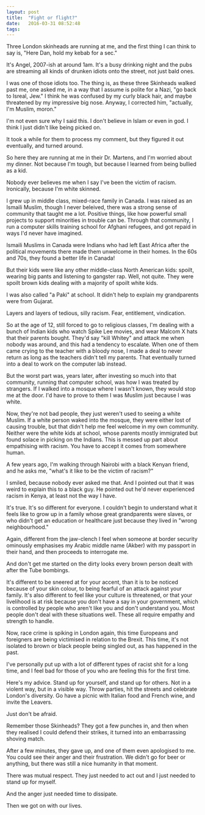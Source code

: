 ```yaml
---
layout: post
title:  "Fight or flight?"
date:   2016-03-31 08:52:48
tags:   
---
```


Three London skinheads are running at me, and the first thing I can think to say is, "Here Dan, hold my kebab for a sec." 

It's Angel, 2007-ish at around 1am. It's a busy drinking night and the pubs are streaming all kinds of drunken idiots onto the street, not just bald ones.

I was one of those idiots too.  The thing is, as these three Skinheads walked past me, one asked me, in a way that I assume is polite for a Nazi, "go back to Isreal, Jew."  I think he was confused by my curly black hair, and maybe threatened by my impressive big nose.  Anyway, I corrected him, "actually, I'm Muslim, moron."

I'm not even sure why I said this.  I don't believe in Islam or even in god. I think I just didn't like being picked on.

It took a while for them to process my comment, but they figured it out eventually, and turned around.

So here they are running at me in their Dr. Martens, and I'm worried about my dinner.  Not because I'm tough, but because I learned from being bullied as a kid.

Nobody ever believes me when I say I've been the victim of racism.  Ironically, because I'm white skinned.

I grew up in middle class, mixed-race family in Canada.  I was raised as an Ismaili Muslim, though I never beleived, there was a strong sense of community that taught me a lot.  Positive things, like how powerful small projects to support minorities in trouble can be. Through that community, I run a computer skills training school for Afghani refugees, and got repaid in ways I'd never have imagined.

Ismaili Muslims in Canada were Indians who had left East Africa after the political movements there made them unwelcome in their homes. In the 60s and 70s, they found a better life in Canada! 

But their kids were like any other middle-class North American kids: spoilt, wearing big pants and listening to gangster rap. Well, not quite. They were spoilt brown kids dealing with a majority of spoilt white kids.  

I was also called "a Paki" at school.  It didn't help to explain my grandparents were from Gujarat.

Layers and layers of tedious, silly racism. Fear, entitlement, vindication.

So at the age of 12, still forced to go to religious classes, I'm dealing with a bunch of Indian kids who watch Spike Lee movies, and wear Malcom X hats that their parents bought.  They'd say "kill Whitey" and attack me when nobody was around, and this had a tendency to escalate.  When one of them came crying to the teacher with a bloody nose, I made a deal to never return as long as the teachers didn't tell my parents. That eventually turned into a deal to work on the computer lab instead.

But the worst part was, years later, after investing so much into that community, running that computer school, was how I was treated by strangers. If I walked into a mosque where I wasn't known, they would stop me at the door.  I'd have to prove to them I was Muslim just because I was white.

Now, they're not bad people, they just weren't used to seeing a white Muslim. If a white person waked into the mosque, they were either lost of causing trouble, but that didn't help me feel welcome in my own community.  Neither were the white kids at school, whose parents mostly immigrated but found solace in picking on the Indians. This is messed up part about empathising with racism. You have to accept it comes from somewhere human. 

A few years ago, I'm walking through Nairobi with a black Kenyan friend, and he asks me, "what's it like to be the victim of racism?"  

I smiled, because nobody ever asked me that.  And I pointed out that it was weird to explain this to a black guy.  He pointed out he'd never experienced racism in Kenya, at least not the way I have.

It's true.  It's so different for everyone. I couldn't begin to understand what it feels like to grow up in a family whose great grandparents were slaves, or who didn't get an education or healthcare just because they lived in "wrong neighbourhood."

Again, different from the jaw-clench I feel when someone at border security ominously emphasises my Arabic middle name (Akber) with my passport in their hand, and then proceeds to interrogate me. 

And don't get me started on the dirty looks every brown person dealt with after the Tube bombings. 

It's different to be sneered at for your accent, than it is to be noticed because of your skin colour, to being fearful of an attack against your family.  It's also different to feel like your culture is threatened, or that your livelihood is at risk because you don't have a say in your government, which is controlled by people who aren't like you and don't understand you. Most people don't deal with these situations well. These all require empathy and strength to handle.

Now, race crime is spiking in London again, this time Europeans and foreigners are being victimised in relation to the Brexit. This time, it's not isolated to brown or black people being singled out, as has happened in the past.

I've personally put up with a lot of different types of racist shit for a long time, and I feel bad for those of you who are feeling this for the first time.

Here's my advice. Stand up for yourself, and stand up for others.  Not in a violent way, but in a visible way. Throw parties, hit the streets and celebrate London's diversity. Go have a picnic with Italian food and French wine, and invite the Leavers. 

Just don't be afraid.

Remember those Skinheads?  They got a few punches in, and then when they realised I could defend their strikes, it turned into an embarrassing shoving match.  

After a few minutes, they gave up, and one of them even apologised to me. You could see their anger and their frustration. We didn't go for beer or anything, but there was still a nice humanity in that moment. 

There was mutual respect.  They just needed to act out and I just needed to stand up for myself. 

And the anger just needed time to dissipate. 

Then we got on with our lives. 



